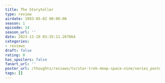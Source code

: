 ```yaml
---
title: The Storyteller
type: review
airdate: 1993-05-02 00:00:00
season: 1
episode: 14
season_url: ''
date: 2023-12-10 03:35:11.267864
categories:
- reviews
draft: false
rating: 0
has_spoilers: false
fanart_url: ''
poster_url: /thoughts/reviews/tv/star-trek-deep-space-nine/series_poster.jpg
tags: []
---
```


